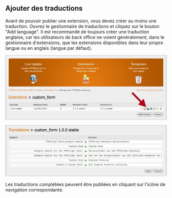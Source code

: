 ## Ajouter des traductions

Avant de pouvoir publier une extension, vous devez créer au moins une
traduction. Ouvrez le gestionnaire de traductions et cliquez sur le bouton
"Add language". Il est recommandé de toujours créer une traduction anglaise,
car les utilisateurs de back office ne voient généralement, dans le gestionnaire
d'extensions, que les extensions disponibles dans leur propre langue ou en
anglais (langue par défaut).

![](images/add-translation.jpg)

![](images/edit-translation.jpg)

Les traductions complétées peuvent être publiées en cliquant sur l'icône de
navigation correspondante.
